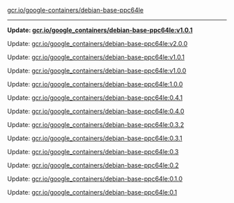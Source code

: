 [gcr.io/google-containers/debian-base-ppc64le](https://hub.docker.com/r/cruse/debian-base-ppc64le/tags/) 

----
**Update: [gcr.io/google_containers/debian-base-ppc64le:v1.0.1](https://hub.docker.com/r/cruse/debian-base-ppc64le/tags/)**

Update: [gcr.io/google_containers/debian-base-ppc64le:v2.0.0](https://hub.docker.com/r/cruse/debian-base-ppc64le/tags/)

Update: [gcr.io/google_containers/debian-base-ppc64le:v1.0.1](https://hub.docker.com/r/cruse/debian-base-ppc64le/tags/)

Update: [gcr.io/google_containers/debian-base-ppc64le:v1.0.0](https://hub.docker.com/r/cruse/debian-base-ppc64le/tags/)

Update: [gcr.io/google_containers/debian-base-ppc64le:1.0.0](https://hub.docker.com/r/cruse/debian-base-ppc64le/tags/)

Update: [gcr.io/google_containers/debian-base-ppc64le:0.4.1](https://hub.docker.com/r/cruse/debian-base-ppc64le/tags/)

Update: [gcr.io/google_containers/debian-base-ppc64le:0.4.0](https://hub.docker.com/r/cruse/debian-base-ppc64le/tags/)

Update: [gcr.io/google_containers/debian-base-ppc64le:0.3.2](https://hub.docker.com/r/cruse/debian-base-ppc64le/tags/)

Update: [gcr.io/google_containers/debian-base-ppc64le:0.3.1](https://hub.docker.com/r/cruse/debian-base-ppc64le/tags/)

Update: [gcr.io/google_containers/debian-base-ppc64le:0.3](https://hub.docker.com/r/cruse/debian-base-ppc64le/tags/)

Update: [gcr.io/google_containers/debian-base-ppc64le:0.2](https://hub.docker.com/r/cruse/debian-base-ppc64le/tags/)

Update: [gcr.io/google_containers/debian-base-ppc64le:0.1.0](https://hub.docker.com/r/cruse/debian-base-ppc64le/tags/)

Update: [gcr.io/google_containers/debian-base-ppc64le:0.1](https://hub.docker.com/r/cruse/debian-base-ppc64le/tags/)

